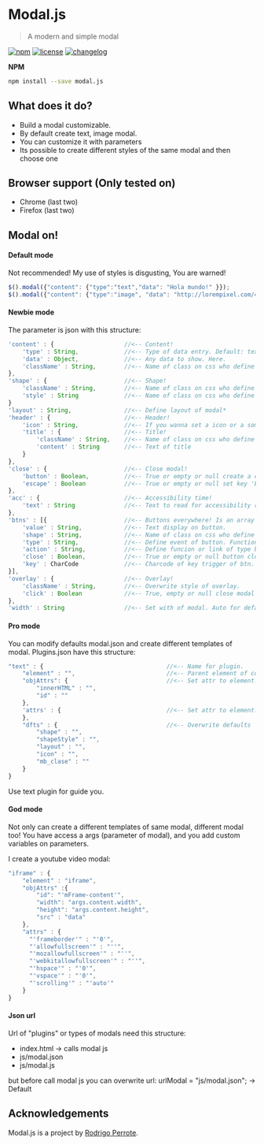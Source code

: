 # Modal.js

> A modern and simple modal

[![npm][npm-image]][npm-url] [![license][license-image]][license-url] [![changelog][changelog-image]][changelog-url]
 

**NPM**

```sh
npm install --save modal.js
```

## What does it do?

* Build a modal customizable.
* By default create text, image modal.
* You can customize it with parameters
* Its possible to create different styles of the same modal and then choose one


## Browser support (Only tested on)

* Chrome (last two)
* Firefox (last two)



## Modal on!

#### Default mode

Not recommended! My use of styles is disgusting, You are warned! 

```javascript
$().modal({"content": {"type":"text","data": "Hola mundo!" }});
$().modal({"content": {"type":"image", "data": "http://lorempixel.com/400/200/"}})
```

#### Newbie mode

The parameter is json with this structure:

```javascript
'content' : {                    //<-- Content!
    'type' : String,             //<-- Type of data entry. Default: text. It must exist on plugin.json
    'data' : Object,             //<-- Any data to show. Here.
    'className' : String,        //<-- Name of class on css who define style of content.
},
'shape' : {                      //<-- Shape!
    'className' : String,        //<-- Name of class on css who define style of the shape literally*
    'style' : String             //<-- Name of class on css who define style of the canvas of content*
}
'layout' : String,               //<-- Define layout of modal*
'header' : {					 //<-- Header!
    'icon' : String,             //<-- If you wanna set a icon or a something on header but not content.
    'title' : {                  //<-- Title!
        'className' : String,    //<-- Name of class on css who define style of title header.
        'content' : String       //<-- Text of title
	}
},
'close' : {                      //<-- Close modal!
    'button' : Boolean,          //<-- True or empty or null create a close button. False dont.
    'escape' : Boolean           //<-- True or empty or null set key 'Esc' to close modal.
},
'acc' : {                        //<-- Accessibility time!
    'text' : String              //<-- Text to read for accessibility readers.
},
'btns' : [{                      //<-- Buttons everywhere! Is an array of buttons.
    'value' : String,            //<-- Text display on button.
    'shape' : String,            //<-- Name of class on css who define a style of button.
    'type' : String,             //<-- Define event of button. Function, link or close modal.
    'action' : String,           //<-- Define funcion or link of type button.
    'close' : Boolean,           //<-- True or empty or null button close modal. False dont.
    'key' : CharCode             //<-- Charcode of key trigger of btn.
}],
'overlay' : {                    //<-- Overlay!
    'className' : String,        //<-- Overwrite style of overlay.
    'click' : Boolean            //<-- True, empty or null close modal on click overlay. False dont.
},
'width' : String                 //<-- Set with of modal. Auto for default.
```

#### Pro mode

You can modify defaults modal.json and create different templates of modal. Plugins.json have this structure:

```javascript
"text" : {                                   //<-- Name for plugin.
    "element" : "",						     //<-- Parent element of content.
	"objAttrs": {							 //<-- Set attr to element. elm.attr = value  
	    "innerHTML" : "",
		"id" : ""
	},
    'attrs' : {                              //<-- Set attr to element. elm.setAttribute(attr, value)
    },
	"dfts" : {							     //<-- Overwrite defaults
		"shape" : "",
		"shapeStyle" : "",
		"layout" : "",
		"icon" : "",
		"mb_clase" : ""
	}
}
```

Use text plugin for guide you.


#### God mode

Not only can create a different templates of same modal, different modal too!
You have access a args (parameter of modal), and you add custom variables on parameters.

I create a youtube video modal:

```javascript
"iframe" : {
    "element" : "iframe",
    "objAttrs" :{
        "id": "'mFrame-content'",
        "width": "args.content.width",
        "height": "args.content.height",
        "src" : "data"
	},
	"attrs" : {
      "'frameborder'" : "'0'",
      "'allowfullscreen'" : "''",
      "'mozallowfullscreen'" : "''",
      "'webkitallowfullscreen'" : "''",
      "'hspace'" : "'0'",
      "'vspace'" : "'0'",
      "'scrolling'" : "'auto'"
	}
}
```

#### Json url

Url of "plugins" or types of modals need this structure:
* index.html -> calls modal js
* js/modal.json
* js/modal.js

but before call modal js you can overwrite url:
urlModal = "js/modal.json"; -> Default


## Acknowledgements

Modal.js is a project by [Rodrigo Perrote](https://github.com/rperrote).


[changelog-image]: https://img.shields.io/badge/changelog-md-blue.svg?style=flat
[changelog-url]: CHANGELOG.md
[license-image]: https://img.shields.io/badge/license-MIT-blue.svg?style=flat
[license-url]: LICENSE.md
[npm-image]: https://img.shields.io/badge/npm-1.1.0-blue.svg?style=flat
[npm-url]: https://www.npmjs.com/package/modal.js
